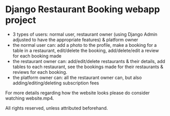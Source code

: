 # Django Restaurant Booking webapp project

- 3 types of users: normal user, restaurant owner (using Django Admin adjusted to have the appropriate features) & platform owner
- the normal  user can: add a photo to the profile, make a booking for a table in a restaurant, edit/delete the booking, add/delete/edit a review for each booking made
- the restaurant owner can: add/edit/delete restaurants & their details, add tables to each restaurant, see the bookings made for their restaurants & reviews for each booking.
- the platform owner can: all the restaurant owner can, but also adding/editing/deleting subscription fees

For more details regarding how the website looks please do consider watching website.mp4.

All rights reserved, unless attributed beforehand.

